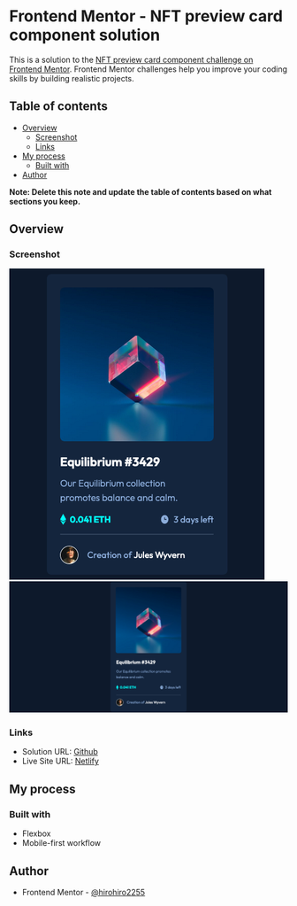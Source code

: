 # Frontend Mentor - NFT preview card component solution

This is a solution to the [NFT preview card component challenge on Frontend Mentor](https://www.frontendmentor.io/challenges/nft-preview-card-component-SbdUL_w0U). Frontend Mentor challenges help you improve your coding skills by building realistic projects.

## Table of contents

- [Overview](#overview)
  - [Screenshot](#screenshot)
  - [Links](#links)
- [My process](#my-process)
  - [Built with](#built-with)
- [Author](#author)

**Note: Delete this note and update the table of contents based on what sections you keep.**

## Overview

### Screenshot

![images/nft-card-mobile.png](images/nft-card-mobile.png)
![images/nft-card-desktop.png](images/nft-card-desktop.png)

### Links

- Solution URL: [Github](https://github.com/hirohiro2255/NFT-preview-card-component)
- Live Site URL: [Netlify](https://keen-perlman-fe7088.netlify.app/)

## My process

### Built with

- Flexbox
- Mobile-first workflow

## Author

- Frontend Mentor - [@hirohiro2255](https://www.frontendmentor.io/profile/hirohiro2255)
